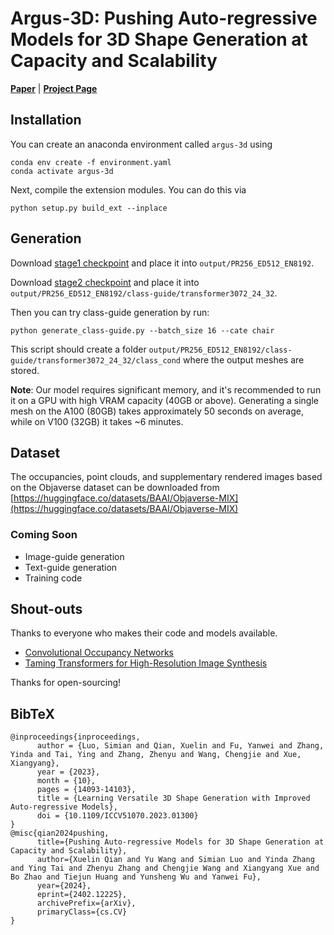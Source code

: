 # Argus-3D: Pushing Auto-regressive Models for 3D Shape Generation at Capacity and Scalability
[**Paper**](https://arxiv.org/abs/2402.12225) | [**Project Page**](https://argus-3d.github.io)

## Installation
You can create an anaconda environment called `argus-3d` using
```
conda env create -f environment.yaml
conda activate argus-3d
```

Next, compile the extension modules.
You can do this via
```
python setup.py build_ext --inplace
```

## Generation
Download [stage1 checkpoint](https://drive.google.com/file/d/12_H2AzXIE8F1dEwfJbaezJmcqb7urERw/view?usp=sharing) and place it into `output/PR256_ED512_EN8192`.

Download [stage2 checkpoint](https://drive.google.com/file/d/10lRH2XMOEwpsr2Ho_rxtRT6MMybLyeD-/view?usp=sharing) and place it into `output/PR256_ED512_EN8192/class-guide/transformer3072_24_32`.

Then you can try class-guide generation by run:
```
python generate_class-guide.py --batch_size 16 --cate chair
```
This script should create a folder `output/PR256_ED512_EN8192/class-guide/transformer3072_24_32/class_cond` where the output meshes are stored.

**Note**: Our model requires significant memory, and it's recommended to run it on a GPU with high VRAM capacity (40GB or above). Generating a single mesh on the A100 (80GB) takes approximately 50 seconds on average, while on V100 (32GB) it takes ~6 minutes.

## Dataset
The occupancies, point clouds, and supplementary rendered images based on the Objaverse dataset can be downloaded from [https://huggingface.co/datasets/BAAI/Objaverse-MIX](https://huggingface.co/datasets/BAAI/Objaverse-MIX)

### Coming Soon

* Image-guide generation
* Text-guide generation
* Training code

## Shout-outs
Thanks to everyone who makes their code and models available.
- [Convolutional Occupancy Networks](https://github.com/autonomousvision/convolutional_occupancy_networks)
- [Taming Transformers for High-Resolution Image Synthesis](https://github.com/CompVis/taming-transformers)

Thanks for open-sourcing!

## BibTeX

```
@inproceedings{inproceedings,
      author = {Luo, Simian and Qian, Xuelin and Fu, Yanwei and Zhang, Yinda and Tai, Ying and Zhang, Zhenyu and Wang, Chengjie and Xue, Xiangyang},
      year = {2023},
      month = {10},
      pages = {14093-14103},
      title = {Learning Versatile 3D Shape Generation with Improved Auto-regressive Models},
      doi = {10.1109/ICCV51070.2023.01300}
}
@misc{qian2024pushing,
      title={Pushing Auto-regressive Models for 3D Shape Generation at Capacity and Scalability}, 
      author={Xuelin Qian and Yu Wang and Simian Luo and Yinda Zhang and Ying Tai and Zhenyu Zhang and Chengjie Wang and Xiangyang Xue and Bo Zhao and Tiejun Huang and Yunsheng Wu and Yanwei Fu},
      year={2024},
      eprint={2402.12225},
      archivePrefix={arXiv},
      primaryClass={cs.CV}
}
```
